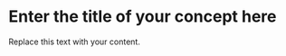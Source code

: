 # Enter the title of your concept here

<head>
  <meta name="guidename" content="Flow"/>
  <meta name="context" content="GUID-f5076caf-9ea9-4a86-84c4-33d2020f1d5f"/>
</head>


Replace this text with your content.